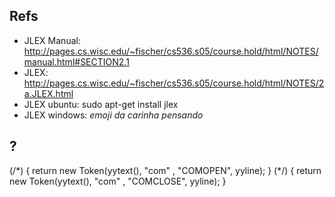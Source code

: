 ## Refs

* JLEX Manual: http://pages.cs.wisc.edu/~fischer/cs536.s05/course.hold/html/NOTES/manual.html#SECTION2.1
* JLEX: http://pages.cs.wisc.edu/~fischer/cs536.s05/course.hold/html/NOTES/2a.JLEX.html
* JLEX ubuntu: sudo apt-get install jlex
* JLEX windows: *emoji da carinha pensando*

## ?


(/\*) { return new Token(yytext(), "com" , "COMOPEN", yyline); }
(\*/) { return new Token(yytext(), "com" , "COMCLOSE", yyline); }